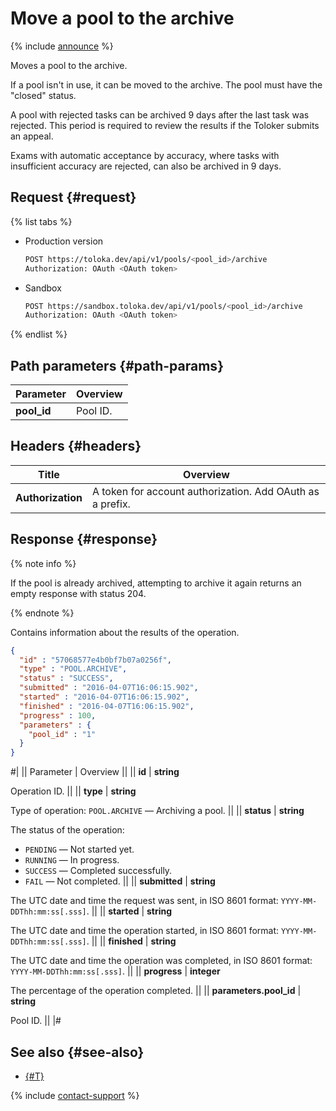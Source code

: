 # Move a pool to the archive

{% include [announce](../_includes/announce.md) %}

Moves a pool to the archive.

If a pool isn't in use, it can be moved to the archive. The pool must have the "closed" status.

A pool with rejected tasks can be archived 9 days after the last task was rejected. This period is required to review the results if the Toloker submits an appeal.

Exams with automatic acceptance by accuracy, where tasks with insufficient accuracy are rejected, can also be archived in 9 days.

## Request {#request}

{% list tabs %}

- Production version

    ```bash
    POST https://toloka.dev/api/v1/pools/<pool_id>/archive
    Authorization: OAuth <OAuth token>
    ```

- Sandbox

    ```bash
    POST https://sandbox.toloka.dev/api/v1/pools/<pool_id>/archive
    Authorization: OAuth <OAuth token>
    ```

{% endlist %}

## Path parameters {#path-params}

Parameter | Overview
----- | -----
**pool_id** | Pool ID.

## Headers {#headers}

Title | Overview
----- | -----
**Authorization** | A token for account authorization. Add OAuth as a prefix.

## Response {#response}

{% note info %}

If the pool is already archived, attempting to archive it again returns an empty response with status 204.

{% endnote %}

Contains information about the results of the operation.

```json
{
  "id" : "57068577e4b0bf7b07a0256f",
  "type" : "POOL.ARCHIVE",
  "status" : "SUCCESS",
  "submitted" : "2016-04-07T16:06:15.902",
  "started" : "2016-04-07T16:06:15.902",
  "finished" : "2016-04-07T16:06:15.902",
  "progress" : 100,
  "parameters" : {
    "pool_id" : "1"
  }
}
```

#|
|| Parameter | Overview ||
|| **id** | **string**

Operation ID. ||
|| **type** | **string**

Type of operation: `POOL.ARCHIVE` — Archiving a pool. ||
|| **status** | **string**

The status of the operation:

- `PENDING` — Not started yet.
- `RUNNING` — In progress.
- `SUCCESS` — Completed successfully.
- `FAIL` — Not completed. ||
|| **submitted** | **string**

The UTC date and time the request was sent, in ISO 8601 format: `YYYY-MM-DDThh:mm:ss[.sss]`. ||
|| **started** | **string**

The UTC date and time the operation started, in ISO 8601 format: `YYYY-MM-DDThh:mm:ss[.sss]`. ||
|| **finished** | **string**

The UTC date and time the operation was completed, in ISO 8601 format: `YYYY-MM-DDThh:mm:ss[.sss]`. ||
|| **progress** | **integer**

The percentage of the operation completed. ||
|| **parameters.pool_id** | **string**

Pool ID. ||
|#

## See also {#see-also}

- [{#T}](../../guide/concepts/pool-archive.md)

{% include [contact-support](../../guide/_includes/contact-support.md) %}